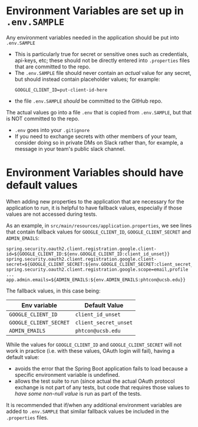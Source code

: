 # Environment Variables are set up in `.env.SAMPLE`

Any environment variables  needed in the application should be put into `.env.SAMPLE`
* This is particularly true for secret or sensitive ones such as credentials, api-keys, etc; these should not be
  directly entered into `.properties` files that are committed to the repo.
* The `.env.SAMPLE` file should never contain an *actual* value for any secret, but should instead contain 
  placeholder values; for example:
  ```
  GOOGLE_CLIENT_ID=put-client-id-here
  ```
* the file `.env.SAMPLE` *should* be committed to the GitHub repo.

The actual values go into a file `.env` that is copied from `.env.SAMPLE`, but that is NOT committed to the repo.
* `.env` goes into your `.gitignore`
* If you need to exchange secrets with other members of your team, consider doing so in private DMs on Slack rather than,
  for example, a message in your team's public slack channel.

# Environment Variables should have default values

When adding new properties to the application that are necessary for the application to run, it is
helpful to have fallback values, especially if those values are not accessed during tests.

As an example, in `src/main/resources/application.properties`, we see lines that contain fallback values for `GOOGLE_CLIENT_ID`, `GOOGLE_CLIENT_SECRET` and `ADMIN_EMAILS`:

```
spring.security.oauth2.client.registration.google.client-id=${GOOGLE_CLIENT_ID:${env.GOOGLE_CLIENT_ID:client_id_unset}}
spring.security.oauth2.client.registration.google.client-secret=${GOOGLE_CLIENT_SECRET:${env.GOOGLE_CLIENT_SECRET:client_secret_unset}}
spring.security.oauth2.client.registration.google.scope=email,profile
...
app.admin.emails=${ADMIN_EMAILS:${env.ADMIN_EMAILS:phtcon@ucsb.edu}}
```

The fallback values, in this case being:

| Env variable | Default Value |
|--------------|---------------|
| `GOOGLE_CLIENT_ID` | `client_id_unset` |
| `GOOGLE_CLIENT_SECRET` | `client_secret_unset` |
| `ADMIN_EMAILS` | `phtcon@ucsb.edu` |

While the values for `GOOGLE_CLIENT_ID` and `GOOGLE_CLIENT_SECRET` will not work in practice (i.e. with these values, OAuth login 
will fail), having a default value:
* avoids the error that the Spring Boot application fails to load because a specific environment variable is undefined.
* allows the test suite to run (since actual the actual OAuth protocol exchange is not part of any tests, but code that
  requires those values to *have some non-null value* is run as part of the tests.

It is recommended that if/when any additional environment variables are added to `.env.SAMPLE` that 
similar fallback values be included in the `.properties` files.


